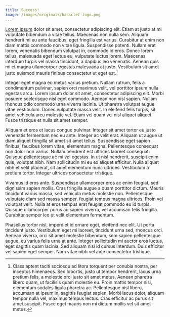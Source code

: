 ```yaml
---
title: Success!
image: /images/originals/bassclef-logo.png
...
```


[Lorem ipsum][1] dolor sit amet, consectetur adipiscing elit. Etiam at justo at mi vulputate bibendum a vitae tellus. Maecenas non nulla sem. Aliquam hendrerit mi eu ante faucibus, eget fringilla est varius. Curabitur at enim non diam mattis commodo non vitae ligula. Suspendisse potenti. Nullam erat lorem, venenatis bibendum volutpat in, commodo id eros. Donec lorem tellus, malesuada eget lectus eu, vulputate luctus lorem. Maecenas interdum turpis vel massa tincidunt, a dapibus leo venenatis. Aenean quis mi et magna ullamcorper egestas malesuada at justo. Vestibulum sit amet justo euismod mauris finibus consectetur ut eget est.[^1]

<!-- cut -->

Integer eget magna eu metus varius pretium. Nullam rutrum, felis a condimentum pulvinar, sapien orci maximus velit, vel porttitor ipsum nulla egestas arcu. Lorem ipsum dolor sit amet, consectetur adipiscing elit. Morbi posuere scelerisque nisl eget commodo. Aenean non nisl sapien. Nullam rhoncus odio commodo urna viverra lacinia. Ut pharetra volutpat augue vitae vestibulum. Donec vulputate massa velit. In eleifend felis turpis, sit amet vehicula arcu molestie vel. Etiam vel quam vel nisl aliquet aliquet. Fusce tristique et nulla sit amet semper.

Aliquam et eros et lacus congue pulvinar. Integer sit amet tortor eu justo venenatis fermentum nec eu ante. Integer ac velit erat. Aliquam ut augue ut diam aliquet fringilla sit amet sit amet tellus. Suspendisse eget sapien finibus, faucibus lorem vitae, elementum magna. Pellentesque consequat non dolor non varius. Nullam hendrerit est ultrices laoreet consequat. Quisque pellentesque ac mi vel egestas. In ut nisl hendrerit, suscipit enim quis, volutpat nibh. Nam sollicitudin mi eu ex aliquet efficitur. Nulla aliquet nibh et velit placerat, sit amet elementum nunc ultrices. Vestibulum a pretium tortor. Integer ultrices consectetur tristique.

Vivamus id eros ante. Suspendisse ullamcorper eros ac enim feugiat, sed dignissim sapien mollis. Cras fringilla augue a quam porttitor dictum. Mauris tincidunt varius massa, sed vehicula metus molestie non. Pellentesque vulputate diam sed massa semper, feugiat tempus magna ultrices. Proin vel volutpat velit. Nulla at eros tempus erat feugiat commodo eu id turpis. Quisque ullamcorper purus ac sapien viverra, vel accumsan felis fringilla. Curabitur semper leo ut velit elementum fermentum.

Phasellus tortor nisl, imperdiet id ornare eget, eleifend nec elit. Ut porta tincidunt justo. Vestibulum eget mi laoreet, tincidunt urna sed, rhoncus orci. Aenean viverra, orci sit amet molestie bibendum, sem sapien pellentesque augue, eu varius felis urna at ante. Integer sollicitudin mi auctor eros luctus, eget sagittis quam lacinia. Sed aliquam nisi id cursus interdum. Duis efficitur vel sapien eget semper. Nam vitae nibh vel ante consectetur tristique. 

[^1]: Class aptent taciti sociosqu ad litora torquent per conubia nostra, per inceptos himenaeos. Sed lobortis, justo ut tempor hendrerit, lacus urna pretium felis, a molestie orci justo sit amet metus. Aenean pharetra libero quam, ut facilisis quam molestie eu. Proin mattis tempor nisi, elementum sodales ligula pharetra ac. Pellentesque nisl libero, accumsan at ipsum in, sagittis feugiat sapien. Morbi lacus dolor, aliquam tempor nulla vel, maximus tempus lectus. Cras efficitur ac purus sit amet suscipit. Fusce eget mauris non mi dictum mollis vel sit amet metus. 

[1]: http://lipsum.com/
